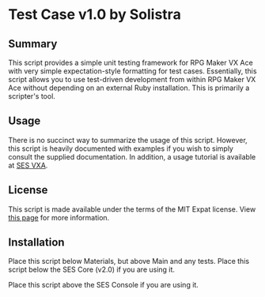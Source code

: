 
Test Case v1.0 by Solistra
==============================================================================

Summary
------------------------------------------------------------------------------
  This script provides a simple unit testing framework for RPG Maker VX Ace
with very simple expectation-style formatting for test cases. Essentially,
this script allows you to use test-driven development from within RPG Maker
VX Ace without depending on an external Ruby installation. This is primarily
a scripter's tool.

Usage
------------------------------------------------------------------------------
  There is no succinct way to summarize the usage of this script. However,
this script is heavily documented with examples if you wish to simply consult
the supplied documentation. In addition, a usage tutorial is available at
[SES VXA](http://sesvxace.wordpress.com/2014/04/10/a-case-for-unit-testing/).

License
------------------------------------------------------------------------------
  This script is made available under the terms of the MIT Expat license. View
[this page](http://sesvxace.wordpress.com/license/) for more information.

Installation
------------------------------------------------------------------------------
  Place this script below Materials, but above Main and any tests. Place this
script below the SES Core (v2.0) if you are using it.

  Place this script above the SES Console if you are using it.

